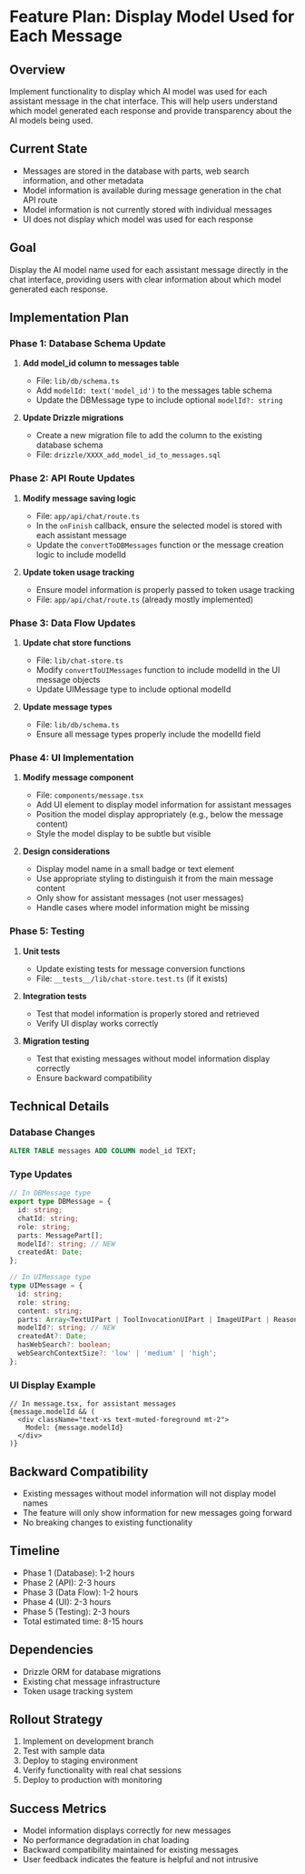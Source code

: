 # Feature Plan: Display Model Used for Each Message

## Overview
Implement functionality to display which AI model was used for each assistant message in the chat interface. This will help users understand which model generated each response and provide transparency about the AI models being used.

## Current State
- Messages are stored in the database with parts, web search information, and other metadata
- Model information is available during message generation in the chat API route
- Model information is not currently stored with individual messages
- UI does not display which model was used for each response

## Goal
Display the AI model name used for each assistant message directly in the chat interface, providing users with clear information about which model generated each response.

## Implementation Plan

### Phase 1: Database Schema Update

1. **Add model_id column to messages table**
   - File: `lib/db/schema.ts`
   - Add `modelId: text('model_id')` to the messages table schema
   - Update the DBMessage type to include optional `modelId?: string`

2. **Update Drizzle migrations**
   - Create a new migration file to add the column to the existing database schema
   - File: `drizzle/XXXX_add_model_id_to_messages.sql`

### Phase 2: API Route Updates

1. **Modify message saving logic**
   - File: `app/api/chat/route.ts`
   - In the `onFinish` callback, ensure the selected model is stored with each assistant message
   - Update the `convertToDBMessages` function or the message creation logic to include modelId

2. **Update token usage tracking**
   - Ensure model information is properly passed to token usage tracking
   - File: `app/api/chat/route.ts` (already mostly implemented)

### Phase 3: Data Flow Updates

1. **Update chat store functions**
   - File: `lib/chat-store.ts`
   - Modify `convertToUIMessages` function to include modelId in the UI message objects
   - Update UIMessage type to include optional modelId

2. **Update message types**
   - File: `lib/db/schema.ts`
   - Ensure all message types properly include the modelId field

### Phase 4: UI Implementation

1. **Modify message component**
   - File: `components/message.tsx`
   - Add UI element to display model information for assistant messages
   - Position the model display appropriately (e.g., below the message content)
   - Style the model display to be subtle but visible

2. **Design considerations**
   - Display model name in a small badge or text element
   - Use appropriate styling to distinguish it from the main message content
   - Only show for assistant messages (not user messages)
   - Handle cases where model information might be missing

### Phase 5: Testing

1. **Unit tests**
   - Update existing tests for message conversion functions
   - File: `__tests__/lib/chat-store.test.ts` (if it exists)

2. **Integration tests**
   - Test that model information is properly stored and retrieved
   - Verify UI display works correctly

3. **Migration testing**
   - Test that existing messages without model information display correctly
   - Ensure backward compatibility

## Technical Details

### Database Changes
```sql
ALTER TABLE messages ADD COLUMN model_id TEXT;
```

### Type Updates
```typescript
// In DBMessage type
export type DBMessage = {
  id: string;
  chatId: string;
  role: string;
  parts: MessagePart[];
  modelId?: string; // NEW
  createdAt: Date;
};

// In UIMessage type
type UIMessage = {
  id: string;
  role: string;
  content: string;
  parts: Array<TextUIPart | ToolInvocationUIPart | ImageUIPart | ReasoningUIPart | SourceUIPart | FileUIPart | StepStartUIPart>;
  modelId?: string; // NEW
  createdAt?: Date;
  hasWebSearch?: boolean;
  webSearchContextSize?: 'low' | 'medium' | 'high';
};
```

### UI Display Example
```tsx
// In message.tsx, for assistant messages
{message.modelId && (
  <div className="text-xs text-muted-foreground mt-2">
    Model: {message.modelId}
  </div>
)}
```

## Backward Compatibility
- Existing messages without model information will not display model names
- The feature will only show information for new messages going forward
- No breaking changes to existing functionality

## Timeline
- Phase 1 (Database): 1-2 hours
- Phase 2 (API): 2-3 hours
- Phase 3 (Data Flow): 1-2 hours
- Phase 4 (UI): 2-3 hours
- Phase 5 (Testing): 2-3 hours
- Total estimated time: 8-15 hours

## Dependencies
- Drizzle ORM for database migrations
- Existing chat message infrastructure
- Token usage tracking system

## Rollout Strategy
1. Implement on development branch
2. Test with sample data
3. Deploy to staging environment
4. Verify functionality with real chat sessions
5. Deploy to production with monitoring

## Success Metrics
- Model information displays correctly for new messages
- No performance degradation in chat loading
- Backward compatibility maintained for existing messages
- User feedback indicates the feature is helpful and not intrusive
